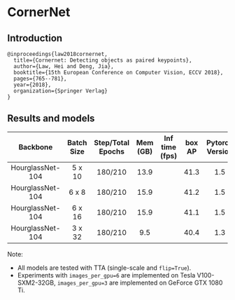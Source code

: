 # CornerNet

## Introduction
```
@inproceedings{law2018cornernet,
  title={Cornernet: Detecting objects as paired keypoints},
  author={Law, Hei and Deng, Jia},
  booktitle={15th European Conference on Computer Vision, ECCV 2018},
  pages={765--781},
  year={2018},
  organization={Springer Verlag}
}
```

## Results and models

| Backbone        | Batch Size | Step/Total Epochs | Mem (GB) | Inf time (fps) | box AP | Pytorch Version | Download |
| :-------------: | :--------: |:----------------: | :------: | :------------: | :----: | :-------------: | :------: |
| HourglassNet-104 | 5 x 10 | 180/210 | 13.9 | | 41.3 | 1.5 | |
| HourglassNet-104 | 6 x 8 | 180/210 | 15.9 | | 41.2 | 1.5 | |
| HourglassNet-104 | 6 x 16 | 180/210 | 15.9 | | 41.1 | 1.5 | |
| HourglassNet-104 | 3 x 32 | 180/210 | 9.5 | | 40.4 | 1.3 | |

Note: 
- All models are tested with TTA (single-scale and `flip=True`).
- Experiments with `images_per_gpu=6` are implemented on Tesla V100-SXM2-32GB, `images_per_gpu=3` are implemented on GeForce GTX 1080 Ti.


